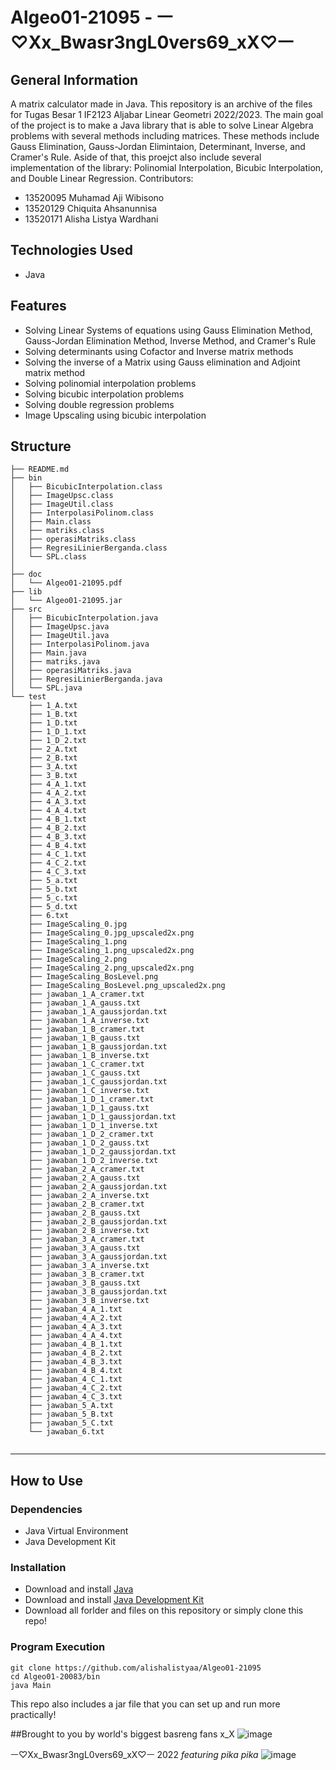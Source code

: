 # Algeo01-21095 - ㅡ♡Xx_Bwasr3ngL0vers69_xX♡ㅡ
<!-- ## Table of Contents
* [General Info](#general-information)
* [Technologies Used](#technologies-used)
* [Features](#features)
* [Screenshots](#screenshots)
* [Setup](#setup)
* [Usage](#usage)
* [Project Status](#project-status)
* [Room for Improvement](#room-for-improvement)
* [Acknowledgements](#acknowledgements)
* [Contact](#contact)
* [License](#license) -->

## General Information
A matrix calculator made in Java. This repository is an archive of the files for Tugas Besar 1 IF2123 Aljabar Linear Geometri 2022/2023.
The main goal of the project is to make a Java library that is able to solve Linear Algebra problems with several methods including matrices. These methods include Gauss Elimination, Gauss-Jordan Elimintaion, Determinant, Inverse, and Cramer's Rule. Aside of that, this proejct also include several implementation of the library: Polinomial Interpolation, Bicubic Interpolation, and Double Linear Regression.
Contributors:
- 13520095 Muhamad Aji Wibisono
- 13520129 Chiquita Ahsanunnisa
- 13520171 Alisha Listya Wardhani

## Technologies Used
- Java 


## Features
- Solving Linear Systems of equations using Gauss Elimination Method, Gauss-Jordan Elimination Method, Inverse Method, and Cramer's Rule
- Solving determinants using Cofactor and Inverse matrix methods
- Solving the inverse of a Matrix using Gauss elimination and Adjoint matrix method
- Solving polinomial interpolation problems
- Solving bicubic interpolation problems
- Solving double regression problems
- Image Upscaling using bicubic interpolation


## Structure

```
├── README.md
├── bin
│   ├── BicubicInterpolation.class
│   ├── ImageUpsc.class
│   ├── ImageUtil.class
│   ├── InterpolasiPolinom.class
│   ├── Main.class
│   ├── matriks.class
│   ├── operasiMatriks.class
│   ├── RegresiLinierBerganda.class
│   └── SPL.class
│       
├── doc
│   └── Algeo01-21095.pdf
├── lib
│   └── Algeo01-21095.jar
├── src
│   ├── BicubicInterpolation.java
│   ├── ImageUpsc.java
│   ├── ImageUtil.java
│   ├── InterpolasiPolinom.java
│   ├── Main.java
│   ├── matriks.java
│   ├── operasiMatriks.java
│   ├── RegresiLinierBerganda.java
│   └── SPL.java
└── test
    ├── 1_A.txt
    ├── 1_B.txt
    ├── 1_D.txt
    ├── 1_D_1.txt
    ├── 1_D_2.txt
    ├── 2_A.txt
    ├── 2_B.txt
    ├── 3_A.txt
    ├── 3_B.txt
    ├── 4_A_1.txt
    ├── 4_A_2.txt
    ├── 4_A_3.txt
    ├── 4_A_4.txt
    ├── 4_B_1.txt
    ├── 4_B_2.txt
    ├── 4_B_3.txt
    ├── 4_B_4.txt
    ├── 4_C_1.txt
    ├── 4_C_2.txt
    ├── 4_C_3.txt
    ├── 5_a.txt
    ├── 5_b.txt
    ├── 5_c.txt
    ├── 5_d.txt
    ├── 6.txt
    ├── ImageScaling_0.jpg
    ├── ImageScaling_0.jpg_upscaled2x.png
    ├── ImageScaling_1.png
    ├── ImageScaling_1.png_upscaled2x.png
    ├── ImageScaling_2.png
    ├── ImageScaling_2.png_upscaled2x.png
    ├── ImageScaling_BosLevel.png
    ├── ImageScaling_BosLevel.png_upscaled2x.png
    ├── jawaban_1_A_cramer.txt
    ├── jawaban_1_A_gauss.txt
    ├── jawaban_1_A_gaussjordan.txt
    ├── jawaban_1_A_inverse.txt
    ├── jawaban_1_B_cramer.txt
    ├── jawaban_1_B_gauss.txt
    ├── jawaban_1_B_gaussjordan.txt
    ├── jawaban_1_B_inverse.txt
    ├── jawaban_1_C_cramer.txt
    ├── jawaban_1_C_gauss.txt
    ├── jawaban_1_C_gaussjordan.txt
    ├── jawaban_1_C_inverse.txt
    ├── jawaban_1_D_1_cramer.txt
    ├── jawaban_1_D_1_gauss.txt
    ├── jawaban_1_D_1_gaussjordan.txt
    ├── jawaban_1_D_1_inverse.txt
    ├── jawaban_1_D_2_cramer.txt
    ├── jawaban_1_D_2_gauss.txt
    ├── jawaban_1_D_2_gaussjordan.txt
    ├── jawaban_1_D_2_inverse.txt
    ├── jawaban_2_A_cramer.txt
    ├── jawaban_2_A_gauss.txt
    ├── jawaban_2_A_gaussjordan.txt
    ├── jawaban_2_A_inverse.txt
    ├── jawaban_2_B_cramer.txt
    ├── jawaban_2_B_gauss.txt
    ├── jawaban_2_B_gaussjordan.txt
    ├── jawaban_2_B_inverse.txt
    ├── jawaban_3_A_cramer.txt
    ├── jawaban_3_A_gauss.txt
    ├── jawaban_3_A_gaussjordan.txt
    ├── jawaban_3_A_inverse.txt
    ├── jawaban_3_B_cramer.txt
    ├── jawaban_3_B_gauss.txt
    ├── jawaban_3_B_gaussjordan.txt
    ├── jawaban_3_B_inverse.txt
    ├── jawaban_4_A_1.txt
    ├── jawaban_4_A_2.txt
    ├── jawaban_4_A_3.txt
    ├── jawaban_4_A_4.txt
    ├── jawaban_4_B_1.txt
    ├── jawaban_4_B_2.txt
    ├── jawaban_4_B_3.txt
    ├── jawaban_4_B_4.txt
    ├── jawaban_4_C_1.txt
    ├── jawaban_4_C_2.txt
    ├── jawaban_4_C_3.txt
    ├── jawaban_5_A.txt
    ├── jawaban_5_B.txt
    ├── jawaban_5_C.txt
    └── jawaban_6.txt
    
```

---

## How to Use

### Dependencies
- Java Virtual Environment
- Java Development Kit

### Installation
- Download and install [Java](https://www.java.com/en/download/)
- Download and install [Java Development Kit](https://www.oracle.com/java/technologies/downloads/)
- Download all forlder and files on this repository or simply clone this repo!

### Program Execution
    git clone https://github.com/alishalistyaa/Algeo01-21095
    cd Algeo01-20083/bin
    java Main
This repo also includes a jar file that you can set up and run more practically!


##Brought to you by 
world's biggest basreng fans x_X
![image](https://user-images.githubusercontent.com/73476678/193554021-50e4a709-9140-4676-99b4-e5b1f6588499.png)


 ㅡ♡Xx_Bwasr3ngL0vers69_xX♡ㅡ
 2022
 *featuring pika pika*
 ![image](https://user-images.githubusercontent.com/73476678/193554104-e5aaa721-6785-4b6a-b39f-f6ae0d835416.png)
